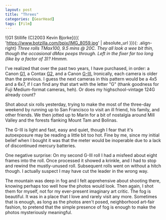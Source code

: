```yaml
---
layout: post
title: "Threes"
categories: [GearHead]
tags: [Film]
---
```



![G1 Stillife (C)2003 Kevin Bjorke]({{ 'https://www.botzilla.com/bpix/IMG_8059.jpg' | absolute_url }}){: .align-right}
<i>Three rolls TMax100, 9.5 mins @ 20C. They all look a wee bit thin, though the occasional dMax peeps through. Left in the fixer far too long (like by a factor of 3)? Hmmm.</i>

I've realized that over the past two years, I have purchased, in order: a Canon <a href="/photo/G1links.html">G1,</a> a Contax <a href="http://www.contaxg.com">G2,</a> and a Canon <a href="http://web.canon.jp/Camera-muse/camera/1955-1969/data/1969_nql17.html">G-III.</a> Ironically, each camera is older than the previous. I guess the next cameras in this pattern would be a 4x5 and a 6x7, if I can find any that start with the letter "G" (thank goodness for Fuji Medium-format cameras, heh). Or does my highschool-vintage 124G already count?

Shot about six rolls yesterday, trying to make the most of the three-day weekend by running up to San Francisco to visit an ill friend, his family, and other friends. We then jotted up to Marin for a bit of nostalgia around Mill Valley and the forests flanking Mount Tam and Bolinas.

The G-III is light and fast, easy and quiet, though I fear that it's autoexposure may be reading a little bit too hot. Fine by me, since my initial belief when I bought it was that the meter would be inoperable due to a lack of discontinued mercury batteries.

One negative surprise: On my second G-III roll I had a misfeed about eight frames into the roll. Once processed it showed a krinkle, and I had to stop and rewind the mustly-unused roll. Subsequent rolls went on without a hitch though. I actually suspect I may have cut the leader in the wrong way.

The mountain was deep in fog and I felt apprehensive about shooting there, knowing perhaps too well how the photos would look. Then again, I shot them for myself, not for my ever-present imaginary art critic. The fog is beautiful. It was in a place that I love and rarely visit any more. Sometimes that is enough, as long as the photos aren't posed, neighborhood art-fair fashion, to pretend that the simple presence of fog is enough to make the photos mysteriously meaningful.
